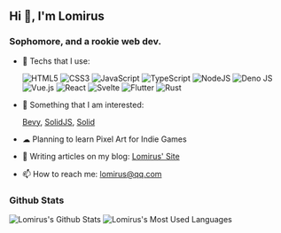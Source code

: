 ## Hi 👋, I'm Lomirus
### Sophomore, and a rookie web dev.

- 🌲 Techs that I use:

  ![HTML5](https://img.shields.io/badge/html5-%23E34F26.svg?style=for-the-badge&logo=html5&logoColor=white)
  ![CSS3](https://img.shields.io/badge/css3-%231572B6.svg?style=for-the-badge&logo=css3&logoColor=white)
  ![JavaScript](https://img.shields.io/badge/javascript-%23323330.svg?style=for-the-badge&logo=javascript&logoColor=%23F7DF1E)
  ![TypeScript](https://img.shields.io/badge/typescript-%23007ACC.svg?style=for-the-badge&logo=typescript&logoColor=white)
  ![NodeJS](https://img.shields.io/badge/node.js-6DA55F?style=for-the-badge&logo=node.js&logoColor=white)
  ![Deno JS](https://img.shields.io/badge/deno%20js-000000?style=for-the-badge&logo=deno&logoColor=white)
  ![Vue.js](https://img.shields.io/badge/vuejs-%2335495e.svg?style=for-the-badge&logo=vuedotjs&logoColor=%234FC08D)
  ![React](https://img.shields.io/badge/react-%2320232a.svg?style=for-the-badge&logo=react&logoColor=%2361DAFB)
  ![Svelte](https://img.shields.io/badge/svelte-%23f1413d.svg?style=for-the-badge&logo=svelte&logoColor=white)
  ![Flutter](https://img.shields.io/badge/Flutter-%2302569B.svg?style=for-the-badge&logo=Flutter&logoColor=white)
  ![Rust](https://img.shields.io/badge/rust-%23000000.svg?style=for-the-badge&logo=rust&logoColor=white)

- 🌱 Something that I am interested:

  [Bevy](https://bevyengine.org/), [SolidJS](https://www.solidjs.com/), [Solid](https://solidproject.org/)
  
- ☁ Planning to learn Pixel Art for Indie Games

- 📝 Writing articles on my blog: [Lomirus' Site](https://lomirus.github.io/)

- 📫 How to reach me: lomirus@qq.com

### Github Stats

![Lomirus's Github Stats](https://github-readme-stats.vercel.app/api?username=lomirus&show_icons=true&theme=radical&count_private=true&include_all_commits=true)
![Lomirus's Most Used Languages](https://github-readme-stats.vercel.app/api/top-langs/?username=lomirus&exclude_repo=lomirus.github.io,shenlong-wudi-ban,obsolete-blog-1,counter-trainer-deprecated&hide=html,css,java,less&langs_count=8&layout=compact&card_width=445&theme=radical)

